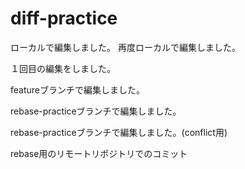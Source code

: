 # diff-practice

ローカルで編集しました。
再度ローカルで編集しました。

１回目の編集をしました。

featureブランチで編集しました。

rebase-practiceブランチで編集しました。

rebase-practiceブランチで編集しました。(conflict用)

rebase用のリモートリポジトリでのコミット
